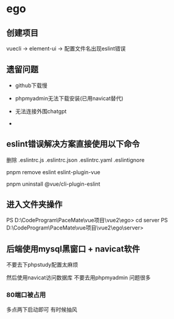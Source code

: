 # ego

## 创建项目
vuecli -> element-ui -> 配置文件名出现eslint错误

## 遗留问题
-   github下载慢

-   phpmyadmin无法下载安装(已用navicat替代)

-   无法连接外围chatgpt

-   

## eslint错误解决方案直接使用以下命令
删除
.eslintrc.js
.eslintrc.json
.eslintrc.yaml
.eslintignore

pnpm remove eslint eslint-plugin-vue  

pnpm uninstall @vue/cli-plugin-eslint

## 进入文件夹操作
PS D:\CodeProgram\PaceMate\vue项目\vue2\ego> cd server
PS D:\CodeProgram\PaceMate\vue项目\vue2\ego\server> 

## 后端使用mysql黑窗口 + navicat软件
不要去下phpstudy配置太麻烦

然后使用navicat访问数据库 不要去用phpmyadmin 问题很多
### 80端口被占用
多点两下启动即可 有时候抽风


